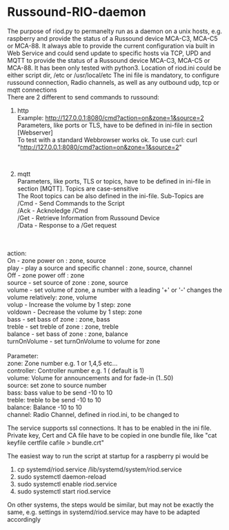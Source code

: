 # Russound-RIO-daemon
The purpose of riod.py to permanelty run as a daemon on a unix hosts, e.g. raspberry and provide the status of a Russound device MCA-C3, MCA-C5 or MCA-88.
It always able to provide the current configuration via built in Web Service and could send update to specific hosts via TCP, UPD and MQTT to provide the status of a Russound device MCA-C3, MCA-C5 or MCA-88.
It has been only tested with python3. Location of riod.ini could be either script dir, /etc or /usr/local/etc
The ini file is mandatory, to configure russound connection, Radio channels, as well as any outbound udp, tcp or mqtt connections
<br>
There are 2 different to send commands to russound:
<br>
1. http<br>
Example: http://127.0.0.1:8080/cmd?action=on&zone=1&source=2<br>
Parameters, like ports or TLS, have to be defined in ini-file in section [Webserver] <br>
To test with a standard Webbrowser works ok. To use curl: curl "http://127.0.0.1:8080/cmd?action=on&zone=1&source=2"
<br>

2. mqtt<br>
Parameters, like ports, TLS or topics, have to be defined in ini-file in section [MQTT]. Topics are case-sensitive<br>
The Root topics can be also defined in the ini-file. Sub-Topics are<br>
/Cmd - Send Commands to the Script<br>
/Ack - Acknoledge /Cmd<br>
/Get - Retrieve Information from Russound Device<br>
/Data - Response to a /Get request<br>
<br>
<br>
action:<br>
	On - zone power on : zone, source<br>
	play - play a source and specific channel : zone, source, channel<br>
	Off - zone power off : zone<br>
	source - set source of zone : zone, source<br>
	volume - set volume of zone, a number with a leading '+' or '-' changes the volume relatively: zone, volume<br>
	volup - Increase the volume by 1 step: zone<br>
	voldown - Decrease the volume by 1  step: zone<br>
	bass - set bass of zone : zone, bass<br>
	treble - set treble of zone : zone, treble<br>
	balance - set bass of zone : zone, balance<br>
	turnOnVolume - set turnOnVolume to volume for zone<br>
<br>
Parameter:<br>
zone: Zone number e.g. 1 or 1,4,5 etc...<br>
controller: Controller number e.g. 1 ( default is 1)<br>
volume: Volume for announcements and for fade-in (1..50)<br>
source: set zone to source number<br>
bass: bass value to be send -10 to 10<br>
treble: treble to be send -10 to 10<br>
balance: Balance -10 to 10<br>
channel: Radio Channel, defined in riod.ini, to be changed to

The service supports ssl connections. It has to be enabled in the ini file. Private key, Cert and CA file have to be copied in one bundle file, like "cat keyfile certfile cafile > bundle.crt"

The easiest way to run the script at startup for a raspberry pi would be 
1. cp systemd/riod.service /lib/systemd/system/riod.service
2. sudo systemctl daemon-reload
3. sudo systemctl enable riod.service
4. sudo systemctl start riod.service

On other systems, the steps would be similar, but may not be exactly the same, e.g. settings in systemd/riod.service may have to be adapted accordingly
